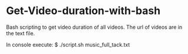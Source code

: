 # Get-Video-duration-with-bash
Bash scripting to get video duration of all videos. The url of videos are in the text file.


In console execute:
$ ./script.sh music_full_tack.txt
